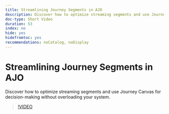 ```yaml
---
title: Streamlining Journey Segments in AJO
description: Discover how to optimize streaming segments and use Journey Canvas for decision-making without overloading your system.
doc-type: Short Video
duration: 53
index: no
hide: yes
hidefromtoc: yes
recommendations: noCatalog, noDisplay
---
```


# Streamlining Journey Segments in AJO

Discover how to optimize streaming segments and use Journey Canvas for decision-making without overloading your system.

<!-- 62_S522_3442522_52_streamlining-journey-segments-in-ajo -->
>[!VIDEO](https://video.tv.adobe.com/v/3458244/?learn=on&enablevpops=true)
